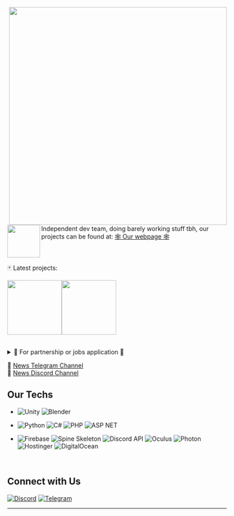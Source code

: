 <p float="right">
  <img src='https://mentallystable4sure.dev/assets/images/banner-bg.png' width='500' align="right">
  <p float="right">
 
  <img src='https://mentallystable4sure.dev/assets/images/features-icon-1.png' width='75' align="left">
  
  Independent dev team, doing barely working stuff tbh, our projects can be found at: [🕸️ Our webpage 🕸️](https://mentallystable4sure.dev/)

  <br><br>
  🃏 Latest projects:

  <a href="https://discord.com/oauth2/authorize?client_id=739487241469952000&permissions=8&scope=bot"><img src='https://mentallystable4sure.dev/assets/images/github-item-eremite.png' width='125' align="center"></a><a href="https://github.com/MentallyStable4sure/MD5-Hasher/releases"><img src='https://mentallystable4sure.dev/assets/images/github-item-md5hasher.png' width='125' align="center"></a>
  <br><br>
  <details>
  <summary>💬 For partnership or jobs application 💬</summary>

  ```
  corp@mentallystable4sure.dev
  ```
  </details>

  💌 [News Telegram Channel](https://t.me/mentallystable4sure) \
  💌 [News Discord Channel](https://discord.gg/mentallystable4sure)
  </p>
</p>
    
  ## Our Techs
    
- ![Unity](https://img.shields.io/badge/-Unity-black?style=for-the-badge&logo=unity)
  ![Blender](https://img.shields.io/badge/-Blender-red?style=for-the-badge&logo=blender&logoColor=white)
- ![Python](https://img.shields.io/badge/Python-14354c?style=for-the-badge&logo=python&logoColor=ffffff)
  ![C#](https://img.shields.io/badge/Csharp-%230175C2.svg?style=for-the-badge&logo=csharp&logoColor=white)
  ![PHP](https://img.shields.io/badge/php-000000.svg?style=for-the-badge&logo=php&logoColor=8564d9)
  ![ASP NET](https://img.shields.io/badge/asp.net-000000.svg?style=for-the-badge&logo=dotnet&logoColor=blue)
- ![Firebase](https://img.shields.io/badge/Firebase-F4A460.svg?style=for-the-badge&logo=Firebase&logoColor=white)
  ![Spine Skeleton](https://img.shields.io/badge/Spine-Skeleton-%2302569B.svg?style=for-the-badge&logo=spine&logoColor=white)
  ![Discord API](https://img.shields.io/badge/Discord-API-%2302569B.svg?style=for-the-badge&logo=discord&logoColor=white)
  ![Oculus](https://img.shields.io/badge/Oculus-000000.svg?style=for-the-badge&logo=oculus&logoColor=white)
  ![Photon](https://img.shields.io/badge/Photon-%2302569B.svg?style=for-the-badge&logo=Photon&logoColor=white)
  ![Hostinger](https://img.shields.io/badge/Hostinger-%230167ff.svg?style=for-the-badge&logo=hostinger&logoColor=white)
  ![DigitalOcean](https://img.shields.io/badge/DigitalOcean-%230167ff.svg?style=for-the-badge&logo=digitalOcean&logoColor=white)
  
  </p>
 </p>
 <br>
 
## Connect with Us

  [![Discord](https://img.shields.io/badge/Discord-5865F2?style=for-the-badge&logo=discord&logoColor=white)](https://discord.gg/mentallystable4sure)
  [![Telegram](https://img.shields.io/badge/Telegram-9370DB?&style=for-the-badge&logo=telegram&logoColor=white)](https://t.me/mentallystable4sure)

___

